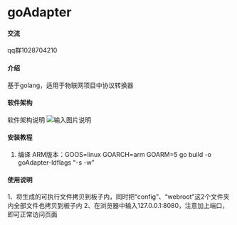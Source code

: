 # goAdapter

#### 交流
qq群1028704210

#### 介绍
基于golang，适用于物联网项目中协议转换器

#### 软件架构
软件架构说明
![输入图片说明](https://images.gitee.com/uploads/images/2020/0904/151353_9a19564a_1979498.png "架构.png")

#### 安装教程

1.  编译
ARM版本：GOOS=linux GOARCH=arm GOARM=5 go build -o goAdapter-ldflags "-s -w"


#### 使用说明

1、将生成的可执行文件拷贝到板子内，同时把“config”、“webroot”这2个文件夹内全部文件也拷贝到板子内
2、在浏览器中输入127.0.0.1:8080，注意加上端口，即可正常访问页面


